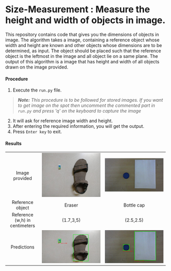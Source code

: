 # Size-Measurement : Measure the height and width of objects in image.
This repository contains code that gives you the dimensions of objects in image. The algorithm takes a image, containing a reference object whose width and height are known and other objects whose dimensions are to be determined, as input. The object should be placed such that the reference object is the leftmost in the image and all object lie on a same plane. The output of this algorithm is a image that has height and width of all objects drawn on the image provided.

#### Procedure
1. Execute the `run.py` file.
> ***Note:** This procedure is to be followed for stored images. If you want to get image on the spot then uncomment the commented part in `run.py` and press 'q' on the keyboard to capture the image*
2. It will ask for reference image width and height.
3. After entering the required information, you will get the output.
4. Press `Enter key` to exit.

#### Results
| | | |
|:-------------------------:|:-------------------------:|:-------------------------:|
| Image provided | <img src="https://github.com/AtharvaKalsekar/Computer-Vision/blob/master/SizeMeasurement/ref%20images/ref_5.jpg">  | <img src="https://github.com/AtharvaKalsekar/Computer-Vision/blob/master/SizeMeasurement/ref%20images/ref_3.jpg"> |
| Reference object | Eraser | Bottle cap |
| Reference (w,h) in centimeters | (1.7,3,5) | (2.5,2.5) |
| Predictions | <img src="https://github.com/AtharvaKalsekar/Computer-Vision/blob/master/SizeMeasurement/results/res_1.jpg"> | <img src="https://github.com/AtharvaKalsekar/Computer-Vision/blob/master/SizeMeasurement/results/res_2.jpg"> |
